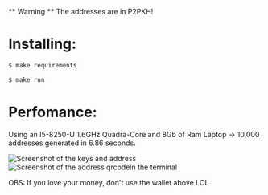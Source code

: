 ** Warning **
The addresses are in P2PKH!

# Installing:
```bash
$ make requirements
```
```bash
$ make run
```

# Perfomance:

Using an I5-8250-U 1.6GHz Quadra-Core and 8Gb of Ram Laptop -> 10,000 addresses generated in 6.86 seconds.

![Screenshot of the keys and address](https://i.imgur.com/Tm7mhyx.png)
![Screenshot of the address qrcodein the terminal](https://i.imgur.com/88GYWAN.png)

OBS: If you love your money, don't use the wallet above LOL
